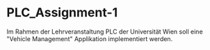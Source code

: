# PLC_Assignment-1
Im Rahmen der Lehrveranstaltung PLC der Universität Wien soll eine "Vehicle Management" Applikation implementiert werden.
